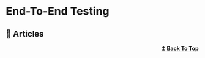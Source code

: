 
# End-To-End Testing

## 📝 Articles

<div align="right">
  <b><a href="#contents">↥ Back To Top</a></b>
</div>
